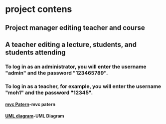 # project contens 
## Project manager editing teacher and course
## A teacher editing a lecture, students, and students attending
### To log in as an administrator, you will enter the username "admin" and the password "123465789".
### To log in as a teacher, for example, you will enter the username "moh1" and the password "12345".
#### [mvc Patern](https://cacoo.com/diagrams/Ai26EhfCu4X61il0/EB62A)-mvc patern
#### [UML diagram](https://cacoo.com/diagrams/Ai26EhfCu4X61il0/EB62A)-UML Diagram
